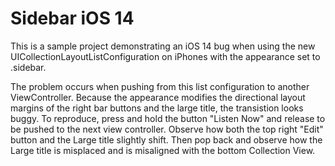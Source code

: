 # Sidebar iOS 14

This is a sample project demonstrating an iOS 14 bug when using the new UICollectionLayoutListConfiguration on iPhones with the appearance set to .sidebar.

The problem occurs when pushing from this list configuration to another ViewController. Because the appearance modifies the directional layout margins of the right bar buttons and the large title, the transistion looks buggy. To reproduce, press and hold the button "Listen Now" and release to be pushed to the next view controller. Observe how both the top right "Edit" button and the Large title slightly shift. Then pop back and observe how the Large title is misplaced and is misaligned with the bottom Collection View.

